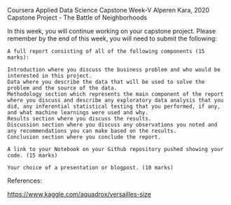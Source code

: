 Coursera Applied Data Science Capstone Week-V
Alperen Kara, 2020
Capstone Project - The Battle of Neighborhoods

In this week, you will continue working on your capstone project. Please remember by the end of this week, you will need to submit the following:

    A full report consisting of all of the following components (15 marks):

    Introduction where you discuss the business problem and who would be interested in this project.
    Data where you describe the data that will be used to solve the problem and the source of the data.
    Methodology section which represents the main component of the report where you discuss and describe any exploratory data analysis that you did, any inferential statistical testing that you performed, if any, and what machine learnings were used and why.
    Results section where you discuss the results.
    Discussion section where you discuss any observations you noted and any recommendations you can make based on the results.
    Conclusion section where you conclude the report.

    A link to your Notebook on your Github repository pushed showing your code. (15 marks)

    Your choice of a presentation or blogpost. (10 marks)


References: 

https://www.kaggle.com/aquadrox/versailles-size
